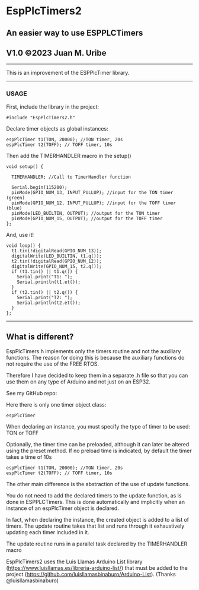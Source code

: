 # EspPlcTimers2
## An easier way to use ESPPLCTimers
## V1.0 ©2023 Juan M. Uribe

---
This is an improvement of the ESPPlcTimer library.

---
### USAGE

First, include the library in the project:

    #include "EspPlcTimers2.h"

Declare timer objects as global instances:

    espPlcTimer t1(TON, 20000); //TON timer, 20s
    espPlcTimer t2(TOFF); // TOFF timer, 10s

   
Then add the TIMERHANDLER macro in the setup()

    void setup() {
    
      TIMERHANDLER; //Call to TimerHandler function
    
      Serial.begin(115200);
      pinMode(GPIO_NUM_13, INPUT_PULLUP); //input for the TON timer (green)
      pinMode(GPIO_NUM_12, INPUT_PULLUP); //input for the TOFF timer (blue)
      pinMode(LED_BUILTIN, OUTPUT); //output for the TON timer
      pinMode(GPIO_NUM_15, OUTPUT); //output for the TOFF timer
    };

And, use it!

    void loop() {
      t1.tin(!digitalRead(GPIO_NUM_13));
      digitalWrite(LED_BUILTIN, t1.q());
      t2.tin(!digitalRead(GPIO_NUM_12));
      digitalWrite(GPIO_NUM_15, t2.q());
      if (t1.tin() || t1.q()) {
        Serial.print("T1: ");
        Serial.println(t1.et());
      }
      if (t2.tin() || t2.q()) {
        Serial.print("T2: ");
        Serial.println(t2.et());
      }
    };

---
## What is different?

EspPlcTimers.h implements only the timers routine and not the auxiliary functions.
The reason for doing this is because the auxiliary functions do not require the use of the FREE RTOS.

Therefore I have decided to keep them in a separate .h file so that you can use them on any type of Arduino and not just on an ESP32.

See my GitHub repo: 

Here there is only one timer object class:

    espPlcTimer
        
When declaring an instance, you must specify the type of timer to be used: TON or TOFF

Optionally, the timer time can be preloaded, although it can later be altered using the preset method.
If no preload time is indicated, by default the timer takes a time of 10s

    espPlcTimer t1(TON, 20000); //TON timer, 20s
    espPlcTimer t2(TOFF); // TOFF timer, 10s

The other main difference is the abstraction of the use of update functions.

You do not need to add the declared timers to the update function, as is done in ESPPLCTimers.
This is done automatically and implicitly when an instance of an espPlcTimer object is declared.

In fact, when declaring the instance, the created object is added to a list of timers. The update routine takes that list and runs through it exhaustively updating each timer included in it.

The update routine runs in a parallel task declared by the TIMERHANDLER macro

EspPlcTimers2 uses the Luis Llamas Arduino List library (https://www.luisllamas.es/libreria-arduino-list/) that must be added to the project (https://github.com/luisllamasbinaburo/Arduino-List). (Thanks @luisllamasbinaburo)


